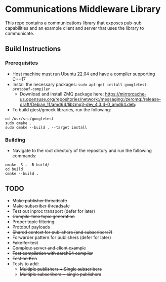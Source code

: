 # Communications Middleware Library

This repo contains a communications library that exposes pub-sub capabilities and an 
example client and server that uses the library to communicate.


## Build Instructions

### Prerequisites  
* Host machine must run Ubuntu 22.04 and have a compiler supporting C++17  
* Install the necessary packages:
`sudo apt-get install googletest protobuf-compiler`
  * Download and install ZMQ package here:
  https://mirrorcache-us.opensuse.org/repositories/network:/messaging:/zeromq:/release-draft/Debian_11/amd64/libzmq3-dev_4.3.4-0_amd64.deb: 
* To build gtest/gmock libraries, run the following:  
````
cd /usr/src/googletest
sudo cmake .
sudo cmake --build . --target install
````

### Building
* Navigate to the root directory of the repository and run the following commands:
````
cmake -S . -B build/
cd build
cmake --build .
````

## TODO
* ~~Make publisher threadsafe~~ 
* ~~Make subscriber threadsafe~~
* Test out inproc transport (defer for later)
* ~~Compile-time topic generation~~
* ~~Proper topic filtering~~
* Protobuf payloads
* ~~Shared context for publishers (and subscribers?)~~
* Forwarder pattern for publishers (defer for later)
* ~~Fake for test~~
* ~~Complete server and client example~~
* ~~Test compilation with aarch64 compiler~~
* ~~Test on Kria~~
* Tests to add:
  * ~~Multiple publishers + Single subscribers~~
  * ~~Multiple subscribers + single publishers~~


